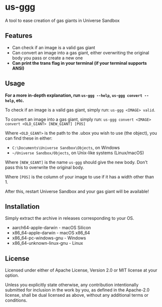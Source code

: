 # us-ggg

A tool to ease creation of gas giants in Universe Sandbox

## Features

* Can check if an image is a valid gas giant
* Can convert an image into a gas giant, either overwriting the original body you pass or create a new one
* **Can print the trans flag in your terminal (if your terminal supports ANSI)**

## Usage

**For a more in-depth explanation, run `us-ggg --help`, `us-ggg convert --help`, etc.**

To check if an image is a valid gas giant, simply run: `us-ggg <IMAGE> valid`.

To convert an image into a gas giant, simply run: `us-ggg convert <IMAGE> convert <OLD_GIANT> [NEW_GIANT] [POS]`

Where `<OLD_GIANT>` is the path to the .ubox you wish to use (the object), you can find these in either:

* `C:\Documents\Universe Sandbox\Objects`, on Windows
* `~/Universe Sandbox/Objects`, on Unix-like systems (Linux/macOS)

Where `[NEW_GIANT]` is the name `us-ggg` should give the new body. Don't pass this to overwrite the original body.

Where `[POS]` is the column of your image to use if it has a width other than 1.

After this, restart Universe Sandbox and your gas giant will be available!

## Installation

Simply extract the archive in releases corresponding to your OS.

* aarch64-apple-darwin - macOS Silicon
* x86_64-apple-darwin - macOS x86_64
* x86_64-pc-windows-gnu - Windows
* x86_64-unknown-linux-gnu - Linux

## License

Licensed under either of Apache License, Version 2.0 or MIT license at your option.

Unless you explicitly state otherwise, any contribution intentionally submitted for inclusion in the work by you, as defined in the Apache-2.0 license, shall be dual licensed as above, without any additional terms or conditions.
